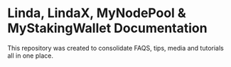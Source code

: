 # Linda, LindaX, MyNodePool & MyStakingWallet Documentation
This repository was created to consolidate FAQS, tips, media and tutorials all in one place.
